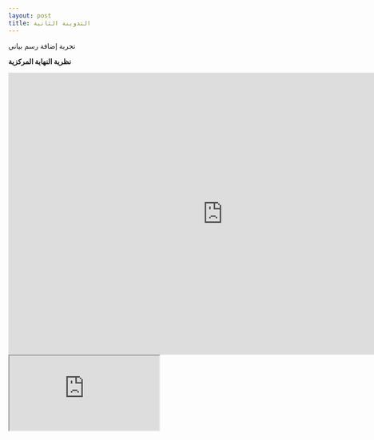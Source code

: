 ```yaml
---
layout: post
title: التدوينة الثانية
---
```


تجربة إضافة رسم بياني

**نظرية النهاية المركزية**
<iframe src="https://h5p.org/h5p/embed/392810" width="858" height="565" frameborder="0" allowfullscreen="allowfullscreen" allow="geolocation *; microphone *; camera *; midi *; encrypted-media *"></iframe><script src="https://h5p.org/sites/all/modules/h5p/library/js/h5p-resizer.js" charset="UTF-8"></script>

<iframe src=" https://github.com/pmplewa/D3Charts/blob/master/clt/chart.js"</script>
